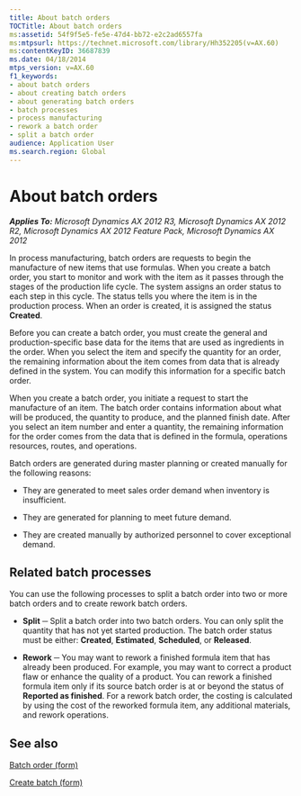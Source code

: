 ```yaml
---
title: About batch orders
TOCTitle: About batch orders
ms:assetid: 54f9f5e5-fe5e-47d4-bb72-e2c2ad6557fa
ms:mtpsurl: https://technet.microsoft.com/library/Hh352205(v=AX.60)
ms:contentKeyID: 36687839
ms.date: 04/18/2014
mtps_version: v=AX.60
f1_keywords:
- about batch orders
- about creating batch orders
- about generating batch orders
- batch processes
- process manufacturing
- rework a batch order
- split a batch order
audience: Application User
ms.search.region: Global
---
```


# About batch orders 


_**Applies To:** Microsoft Dynamics AX 2012 R3, Microsoft Dynamics AX 2012 R2, Microsoft Dynamics AX 2012 Feature Pack, Microsoft Dynamics AX 2012_

In process manufacturing, batch orders are requests to begin the manufacture of new items that use formulas. When you create a batch order, you start to monitor and work with the item as it passes through the stages of the production life cycle. The system assigns an order status to each step in this cycle. The status tells you where the item is in the production process. When an order is created, it is assigned the status **Created**.

Before you can create a batch order, you must create the general and production-specific base data for the items that are used as ingredients in the order. When you select the item and specify the quantity for an order, the remaining information about the item comes from data that is already defined in the system. You can modify this information for a specific batch order.

When you create a batch order, you initiate a request to start the manufacture of an item. The batch order contains information about what will be produced, the quantity to produce, and the planned finish date. After you select an item number and enter a quantity, the remaining information for the order comes from the data that is defined in the formula, operations resources, routes, and operations.

Batch orders are generated during master planning or created manually for the following reasons:

  - They are generated to meet sales order demand when inventory is insufficient.

  - They are generated for planning to meet future demand.

  - They are created manually by authorized personnel to cover exceptional demand.

## Related batch processes

You can use the following processes to split a batch order into two or more batch orders and to create rework batch orders.

  - **Split** ─ Split a batch order into two batch orders. You can only split the quantity that has not yet started production. The batch order status must be either: **Created**, **Estimated**, **Scheduled**, or **Released**.

  - **Rework** ─ You may want to rework a finished formula item that has already been produced. For example, you may want to correct a product flaw or enhance the quality of a product. You can rework a finished formula item only if its source batch order is at or beyond the status of **Reported as finished**. For a rework batch order, the costing is calculated by using the cost of the reworked formula item, any additional materials, and rework operations.

## See also

[Batch order (form)](https://technet.microsoft.com/library/hh352323\(v=ax.60\))

[Create batch (form)](https://technet.microsoft.com/library/hh328644\(v=ax.60\))

  


